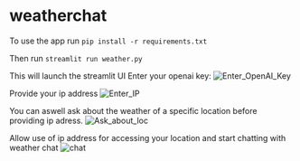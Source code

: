 # weatherchat

To use the app run
```pip install -r requirements.txt```

Then run
```streamlit run weather.py```

This will launch the streamlit UI
Enter your openai key:
![Enter_OpenAI_Key](./imgs/WeatherLaunch_1.png)

Provide your ip address
![Enter_IP](./imgs/WeatherLaunch_2.png)

You can aswell ask about the weather of a specific location before providing ip adress.
![Ask_about_loc](./imgs/WeatherLaunch_3.png)

Allow use of ip address for accessing your location and start chatting with weather chat
![chat](./imgs/WeatherLaunch_4.png)